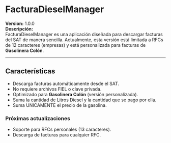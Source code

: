 # FacturaDieselManager

**Version:** 1.0.0  
**Descripción:**  
FacturaDieselManager es una aplicación diseñada para descargar facturas del SAT de manera sencilla. Actualmente, esta versión está limitada a RFCs de 12 caracteres (empresas) y está personalizada para facturas de **Gasolinera Colón**.

---

## Características
- Descarga facturas automáticamente desde el SAT.
- No requiere archivos FIEL o clave privada.
- Optimizado para **Gasolinera Colón** (versión personalizada).
- Suma la cantidad de Litros Diesel y la cantidad que se pago por ella.
- Suma UNICAMENTE el precio de la gasolina.

### Próximas actualizaciones
- Soporte para RFCs personales (13 caracteres).
- Descarga de facturas para cualquier RFC.


